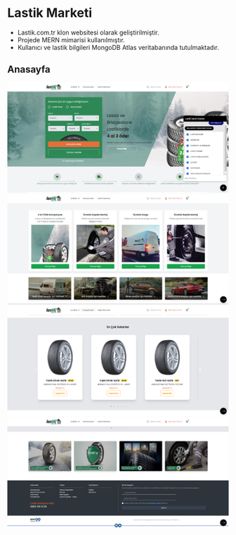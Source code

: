# Lastik Marketi
 - Lastik.com.tr klon websitesi olarak geliştirilmiştir.
 - Projede MERN mimarisi kullanılmıştır.
 - Kullanıcı ve lastik bilgileri MongoDB Atlas veritabanında tutulmaktadır.

## Anasayfa

![Anasayfa](./Resimler/Anasayfa.PNG)
![Anasayfa2](./Resimler/Anasayfa2.PNG)
![Anasayfa3](./Resimler/Anasayfa3.PNG)
![Anasayfa4](./Resimler/Anasayfa4.PNG)
